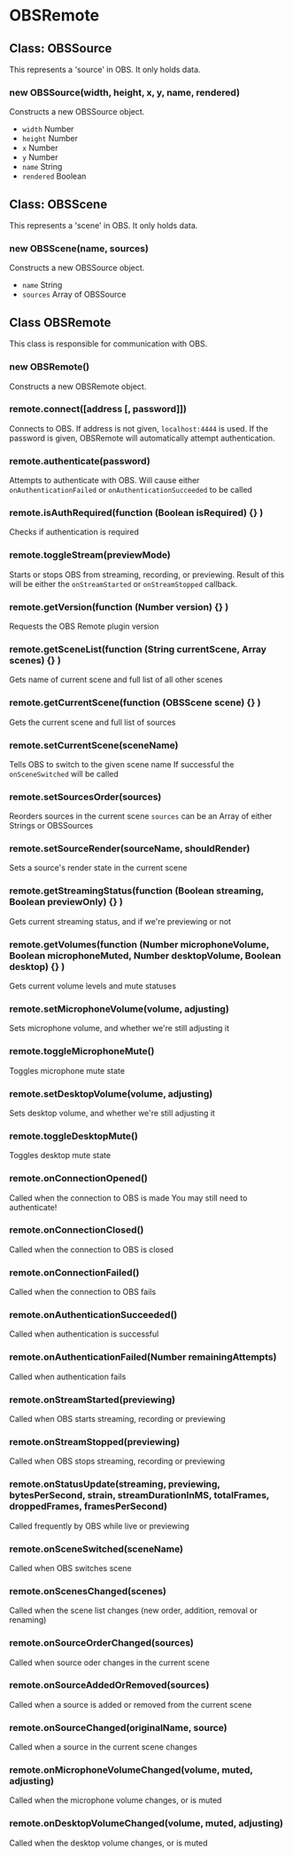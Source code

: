 # OBSRemote

## Class: OBSSource

This represents a 'source' in OBS. It only holds data.

### new OBSSource(width, height, x, y, name, rendered)

Constructs a new OBSSource object.

* `width` Number
* `height` Number
* `x` Number
* `y` Number
* `name` String
* `rendered` Boolean

## Class: OBSScene

This represents a 'scene' in OBS. It only holds data.

### new OBSScene(name, sources)

Constructs a new OBSSource object.

* `name` String
* `sources` Array of OBSSource

## Class OBSRemote

This class is responsible for communication with OBS.

### new OBSRemote()

Constructs a new OBSRemote object.

### remote.connect([address [, password]])

Connects to OBS. If address is not given, `localhost:4444` is used.
If the password is given, OBSRemote will automatically attempt authentication.

### remote.authenticate(password)

Attempts to authenticate with OBS.
Will cause either `onAuthenticationFailed` or `onAuthenticationSucceeded` to be called

### remote.isAuthRequired(function (Boolean isRequired) {} )

Checks if authentication is required

### remote.toggleStream(previewMode)

Starts or stops OBS from streaming, recording, or previewing.
Result of this will be either the `onStreamStarted` or `onStreamStopped` callback.

### remote.getVersion(function (Number version) {} )

Requests the OBS Remote plugin version

### remote.getSceneList(function (String currentScene, Array scenes) {} )

Gets name of current scene and full list of all other scenes

### remote.getCurrentScene(function (OBSScene scene) {} )

Gets the current scene and full list of sources

### remote.setCurrentScene(sceneName)

Tells OBS to switch to the given scene name
If successful the `onSceneSwitched` will be called

### remote.setSourcesOrder(sources)

Reorders sources in the current scene
`sources` can be an Array of either Strings or OBSSources

### remote.setSourceRender(sourceName, shouldRender)

Sets a source's render state in the current scene

### remote.getStreamingStatus(function (Boolean streaming, Boolean previewOnly) {} )

Gets current streaming status, and if we're previewing or not

### remote.getVolumes(function (Number microphoneVolume, Boolean microphoneMuted, Number desktopVolume, Boolean desktop) {} )

Gets current volume levels and mute statuses

### remote.setMicrophoneVolume(volume, adjusting)

Sets microphone volume, and whether we're still adjusting it

### remote.toggleMicrophoneMute()

Toggles microphone mute state

### remote.setDesktopVolume(volume, adjusting)

Sets desktop volume, and whether we're still adjusting it

### remote.toggleDesktopMute()

Toggles desktop mute state

### remote.onConnectionOpened()

Called when the connection to OBS is made
You may still need to authenticate!

### remote.onConnectionClosed()

Called when the connection to OBS is closed

### remote.onConnectionFailed()

Called when the connection to OBS fails

### remote.onAuthenticationSucceeded()

Called when authentication is successful

### remote.onAuthenticationFailed(Number remainingAttempts)

Called when authentication fails

### remote.onStreamStarted(previewing)

Called when OBS starts streaming, recording or previewing

### remote.onStreamStopped(previewing)

Called when OBS stops streaming, recording or previewing

### remote.onStatusUpdate(streaming, previewing, bytesPerSecond, strain, streamDurationInMS, totalFrames, droppedFrames, framesPerSecond)

Called frequently by OBS while live or previewing

### remote.onSceneSwitched(sceneName)

Called when OBS switches scene

### remote.onScenesChanged(scenes)

Called when the scene list changes (new order, addition, removal or renaming)

### remote.onSourceOrderChanged(sources)

Called when source oder changes in the current scene

### remote.onSourceAddedOrRemoved(sources)

Called when a source is added or removed from the current scene

### remote.onSourceChanged(originalName, source)

Called when a source in the current scene changes

### remote.onMicrophoneVolumeChanged(volume, muted, adjusting)

Called when the microphone volume changes, or is muted

### remote.onDesktopVolumeChanged(volume, muted, adjusting)

Called when the desktop volume changes, or is muted
